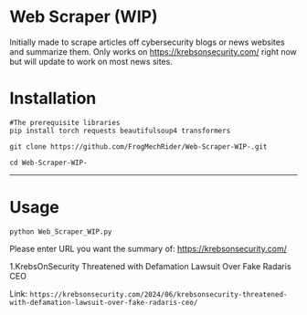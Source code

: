 # Web Scraper (WIP)

Initially made to scrape articles off cybersecurity blogs or news websites and summarize them. Only works on https://krebsonsecurity.com/ right now but will update to work on most news sites.

# Installation

```
#The prerequisite libraries
pip install torch requests beautifulsoup4 transformers
```

```
git clone https://github.com/FrogMechRider/Web-Scraper-WIP-.git

cd Web-Scraper-WIP-
```
------------------------------------------------------------------------------

# Usage

```
python Web_Scraper_WIP.py

```
Please enter URL you want the summary of: https://krebsonsecurity.com/


1.KrebsOnSecurity Threatened with Defamation Lawsuit Over Fake Radaris CEO

Link: `https://krebsonsecurity.com/2024/06/krebsonsecurity-threatened-with-defamation-lawsuit-over-fake-radaris-ceo/`
